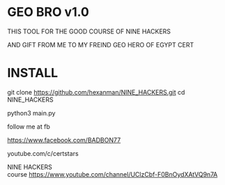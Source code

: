 # GEO BRO  v1.0


THIS TOOL FOR THE GOOD COURSE OF NINE HACKERS 


AND GIFT FROM ME TO MY FREIND GEO HERO OF EGYPT CERT

# INSTALL
git clone https://github.com/hexanman/NINE_HACKERS.git
cd NINE_HACKERS

python3 main.py 




follow me at fb 

https://www.facebook.com/BADBON77

youtube.com/c/certstars


NINE HACKERS  
course 
https://www.youtube.com/channel/UClzCbf-F0BnOydXAtVQ9n7A
